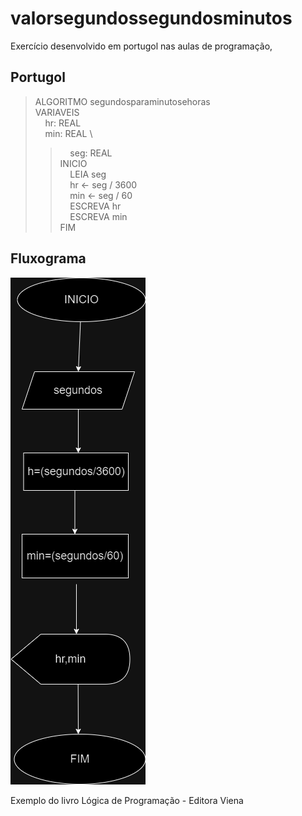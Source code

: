 # valorsegundossegundosminutos 

Exercício desenvolvido em portugol nas aulas de programação, 

## Portugol
>ALGORITMO segundosparaminutosehoras \
>VARIAVEIS \
> &nbsp;&nbsp;&nbsp;&nbsp;hr: REAL \
> &nbsp;&nbsp;&nbsp;&nbsp;min: REAL \
>> &nbsp;&nbsp;&nbsp;&nbsp;seg: REAL \
> INICIO \
> &nbsp;&nbsp;&nbsp;&nbsp;LEIA seg\
> &nbsp;&nbsp;&nbsp;&nbsp;hr ← seg / 3600  \
> &nbsp;&nbsp;&nbsp;&nbsp;min ← seg / 60  \
> &nbsp;&nbsp;&nbsp;&nbsp;ESCREVA  hr \
> &nbsp;&nbsp;&nbsp;&nbsp;ESCREVA  min\
> FIM


## Fluxograma
![alt text](https://github.com/databiteps/valorsegundos-horasminutossegundos/blob/main/Diagram%20%20valorsegundos,horas,minutosesegundos.drawio.png?raw=true "Title")


Exemplo do livro Lógica de Programação - Editora Viena

